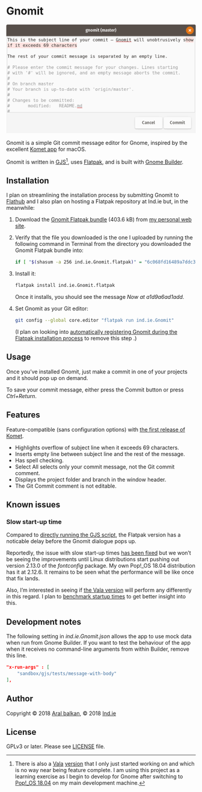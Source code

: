 # Gnomit

![Screenshot of Gnomit showing the overflow highlighting on the subject line and the automatically inserted empty line between the subject line and the rest of the commit message.](gnomit.png)

Gnomit is a simple Git commit message editor for Gnome, inspired by the excellent [Komet app](https://github.com/zorgiepoo/Komet) for macOS.

Gnomit is written in [GJS](https://gitlab.gnome.org/GNOME/gjs/wikis/Home)[^1], uses [Flatpak](https://www.flatpak.org/), and is built with [Gnome Builder](https://wiki.gnome.org/Apps/Builder).

## Installation

I plan on streamlining the installation process by submitting Gnomit to [Flathub](https://flathub.org/home) and I also plan on hosting a Flatpak repository at Ind.ie but, in the meanwhile:

1. Download the [Gnomit Flatpak bundle](https://ar.al/downloads/gnomit/1.0/ind.ie.Gnomit.flatpak) (403.6 kB) from [my personal web site](https://ar.al).

2. Verify that the file you downloaded is the one I uploaded by running the following command in Terminal from the directory you downloaded the Gnomit Flatpak bundle into:

    ```bash
    if [ "$(shasum -a 256 ind.ie.Gnomit.flatpak)" = "6c068fd16489a7ddc35dd53c906aeb481b40ae7a600655f0bc5a78af453ca818  ind.ie.Gnomit.flatpak" ]; then echo 'Download valid.'; else echo 'Download invalid. DO NOT INSTALL. Please alert aral@ind.ie.'; fi
    ```

3. Install it:

    ```bash
    flatpak install ind.ie.Gnomit.flatpak
    ```

    Once it installs, you should see the message _Now at a1d9a6ad1add._

4. Set Gnomit as your Git editor:

    ```bash
    git config --global core.editor "flatpak run ind.ie.Gnomit"
    ```

    (I plan on looking into [automatically registering Gnomit during the Flatpak installation process](https://source.ind.ie/gnome/gnomit/gjs/issues/22) to remove this step .)

## Usage

Once you’ve installed Gnomit, just make a commit in one of your projects and it should pop up on demand.

To save your commit message, either press the Commit button or press _Ctrl+Return_.

## Features

Feature-compatible (sans configuration options) with [the first release of Komet](https://github.com/zorgiepoo/Komet/releases/tag/0.1).

  * Highlights overflow of subject line when it exceeds 69 characters.
  * Inserts empty line between subject line and the rest of the message.
  * Has spell checking.
  * Select All selects only your commit message, not the Git commit comment.
  * Displays the project folder and branch in the window header.
  * The Git Commit comment is not editable.

## Known issues

### Slow start-up time

Compared to [directly running the GJS script](https://source.ind.ie/gnome/gnomit/gjs/tree/bare), the Flatpak version has a noticable delay before the Gnomit dialogue pops up.

Reportedly, the issue with slow start-up times [has been fixed](https://blogs.gnome.org/alexl/2018/01/16/fixing-flatpak-startup-times/) but we won’t be seeing the improvements until Linux distributions start pushing out version 2.13.0 of the _fontconfig_ package. My own Pop!_OS 18.04 distribution has it at 2.12.6. It remains to be seen what the performance will be like once that fix lands.

Also, I’m interested in seeing if [the Vala version](https://source.ind.ie/gnome/gnomit/vala) will perform any differently in this regard. I plan to [benchmark startup times](https://source.ind.ie/gnome/gnomit/gjs/issues/23) to get better insight into this.

## Development notes

The following setting in _ind.ie.Gnomit.json_ allows the app to use mock data when run from Gnome Builder. If you want to test the behaviour of the app when it receives no command-line arguments from within Builder, remove this line.

```json
"x-run-args" : [
    "sandbox/gjs/tests/message-with-body"
],
```

## Author

Copyright © 2018 [Aral balkan](https://ar.al), © 2018 [Ind.ie](https://ind.ie)

## License

GPLv3 or later. Please see [LICENSE](https://source.ind.ie/gnome/gnomit/blob/master/LICENSE) file.


[^1]: There is also a [Vala](https://wiki.gnome.org/Projects/Vala) [version](https://source.ind.ie/gnome/gnomit/vala) that I only just started working on and which is no way near being feature complete. I am using this project as a learning exercise as I begin to develop for Gnome after switching to [Pop!_OS 18.04](https://ar.al/2018/07/26/popos-18.04-the-state-of-the-art-in-linux-on-desktop/) on my main development machine.
